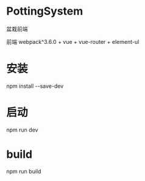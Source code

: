 # PottingSystem
盆栽前端

前端 webpack^3.6.0 + vue + vue-router + element-ul

# 安装
npm install --save-dev

# 启动
npm run dev

# build
npm run build
